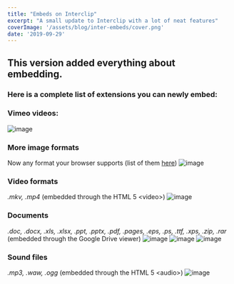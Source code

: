 ```yaml
---
title: "Embeds on Interclip"
excerpt: "A small update to Interclip with a lot of neat features"
coverImage: '/assets/blog/inter-embeds/cover.png'
date: '2019-09-29'
---
```


<h2 id="this-version-added-everything-about-embedding-">This version added everything about embedding.</h2>
<h3 id="here-is-a-complete-list-of-extensions-you-can-newly-embed-">Here is a complete list of extensions you can newly embed:</h3>
<h3 id="vimeo-videos-">Vimeo videos:</h3>
<p><img src="https://user-images.githubusercontent.com/29888641/65774463-970dd980-e13e-11e9-960f-3bdab9a7efdd.png" alt="image"></p>
<h3 id="more-image-formats">More image formats</h3>
<p>Now any format your browser supports (list of them <a href="https://en.wikipedia.org/wiki/Comparison_of_web_browsers#Image_format_support">here</a>)
<img src="https://user-images.githubusercontent.com/29888641/65775051-b5280980-e13f-11e9-8cec-dfa29f7bb352.png" alt="image"></p>
<h3 id="video-formats">Video formats</h3>
<p><em>.mkv, .mp4</em> (embedded through the HTML 5 &lt;video&gt;)
<img src="https://user-images.githubusercontent.com/29888641/65775391-6038c300-e140-11e9-950f-cd7623396471.png" alt="image"></p>
<h3 id="documents">Documents</h3>
<p><em>.doc, .docx, .xls, .xlsx, .ppt, .pptx, .pdf, .pages, .eps, .ps, .ttf, .xps, .zip, .rar</em>
(embedded through the Google Drive viewer)
<img src="https://user-images.githubusercontent.com/29888641/65775750-11d7f400-e141-11e9-9252-17407feefe9f.png" alt="image">
<img src="https://user-images.githubusercontent.com/29888641/65775805-274d1e00-e141-11e9-9ee2-97b42faf57e0.png" alt="image">
<img src="https://user-images.githubusercontent.com/29888641/65775916-5bc0da00-e141-11e9-8553-513d73446857.png" alt="image"></p>
<h3 id="sound-files">Sound files</h3>
<p><em>.mp3, .waw, .ogg</em> (embedded through the HTML 5 &lt;audio&gt;)
<img src="https://user-images.githubusercontent.com/29888641/65776291-1f41ae00-e142-11e9-9c6f-5ac650508e60.png" alt="image"></p>